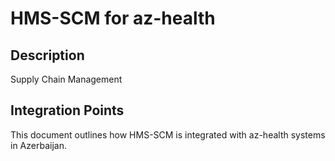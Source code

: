 # HMS-SCM for az-health

## Description

Supply Chain Management

## Integration Points

This document outlines how HMS-SCM is integrated with az-health systems in Azerbaijan.
